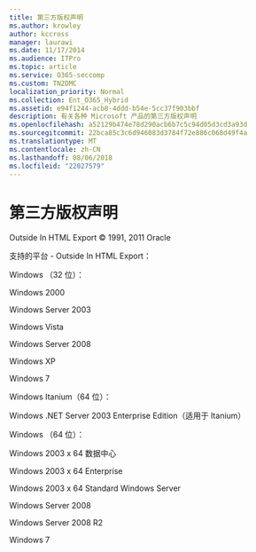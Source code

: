 ```yaml
---
title: 第三方版权声明
ms.author: krowley
author: kccross
manager: laurawi
ms.date: 11/17/2014
ms.audience: ITPro
ms.topic: article
ms.service: O365-seccomp
ms.custom: TN2DMC
localization_priority: Normal
ms.collection: Ent_O365_Hybrid
ms.assetid: e94f1244-acb8-4ddd-b54e-5cc37f903bbf
description: 有关各种 Microsoft 产品的第三方版权声明
ms.openlocfilehash: a52129b474e78d290acb6b7c5c94d05d3cd3a93d
ms.sourcegitcommit: 22bca85c3c6d946083d3784f72e886c068d49f4a
ms.translationtype: MT
ms.contentlocale: zh-CN
ms.lasthandoff: 08/06/2018
ms.locfileid: "22027579"
---
```

# <a name="third-party-copyright-notices"></a>第三方版权声明

Outside In HTML Export © 1991, 2011 Oracle
  
支持的平台 - Outside In HTML Export：
  
Windows （32 位）：
  
Windows 2000
  
Windows Server 2003
  
Windows Vista
  
Windows Server 2008
  
Windows XP
  
Windows 7
  
Windows Itanium（64 位）：
  
Windows .NET Server 2003 Enterprise Edition（适用于 Itanium）
  
Windows （64 位）：
  
Windows 2003 x 64 数据中心
  
Windows 2003 x 64 Enterprise
  
Windows 2003 x 64 Standard Windows Server
  
Windows Server 2008
  
Windows Server 2008 R2
  
Windows 7
  

